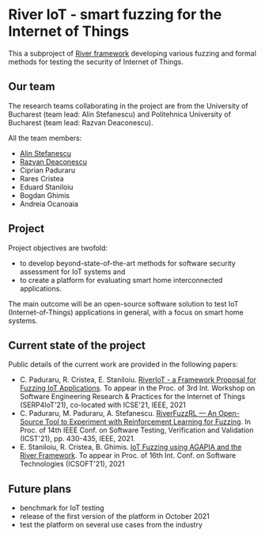 # River IoT - smart fuzzing for the Internet of Things

This a subproject of [River framework](https://river.cs.unibuc.ro) developing various fuzzing and formal methods for testing the security of Internet of Things.

## Our team

The research teams collaborating in the project are from the University of Bucharest (team lead: Alin Stefanescu) and Politehnica University of Bucharest (team lead: Razvan Deaconescu).

All the team members:
- [Alin Stefanescu](http://alin.stefanescu.eu)
- [Razvan Deaconescu](https://cs.pub.ro/index.php/people/userprofile/razvan_deaconescu)
- Ciprian Paduraru
- Rares Cristea
- Eduard Staniloiu
- Bogdan Ghimis
- Andreia Ocanoaia

## Project

Project objectives are twofold: 
- to develop beyond-state-of-the-art methods for software security assessment for IoT systems and
- to create a platform for evaluating smart home interconnected applications.

The main outcome will be an open-source software solution to test IoT (Internet-of-Things) applications in general, with a focus on smart home systems.

## Current state of the project

Public details of the current work are provided in the following papers:

- C. Paduraru, R. Cristea, E. Staniloiu. [RiverIoT - a Framework Proposal for Fuzzing IoT Applications](https://dl.dropbox.com/s/jduj2g1xe3bv4hb/serp4iot.pdf). To appear in the Proc. of 3rd Int. Workshop on Software Engineering Research & Practices for the Internet of Things (SERP4IoT'21), co-located with ICSE'21, IEEE, 2021
- C. Paduraru, M. Paduraru, A. Stefanescu. [RiverFuzzRL — An Open-Source Tool to Experiment with Reinforcement Learning for Fuzzing](http://alin.stefanescu.eu/publications/pdf/icst21.pdf). In Proc. of 14th IEEE Conf. on Software Testing, Verification and Validation (ICST'21), pp. 430-435, IEEE, 2021.
- E. Staniloiu, R. Cristea, B. Ghimis. [IoT Fuzzing using AGAPIA and the River Framework](https://dl.dropbox.com/s/fvxuvyaw7237nb1/icsoft21.pdf). To appear in Proc. of 16th Int. Conf. on Software Technologies (ICSOFT'21), 2021

## Future plans

- benchmark for IoT testing
- release of the first version of the platform in October 2021 
- test the platform on several use cases from the industry
